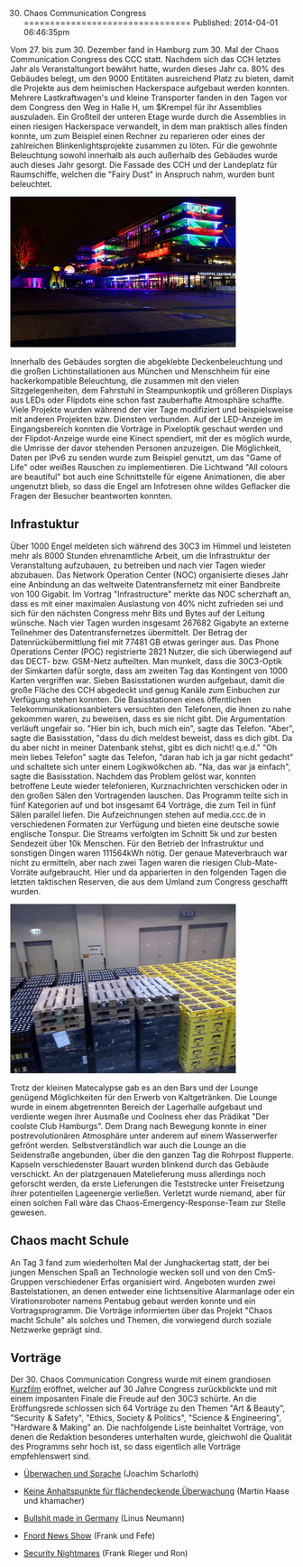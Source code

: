 30. Chaos Communication Congress
================================
Published: 2014-04-01 06:46:35pm

Vom 27. bis zum 30. Dezember fand in Hamburg zum 30. Mal der Chaos Communication Congress des CCC statt. Nachdem sich das CCH letztes Jahr als Veranstaltungort bewährt hatte, wurden dieses Jahr ca. 80% des Gebäudes belegt, um den 9000 Entitäten ausreichend Platz zu bieten, damit die Projekte aus dem heimischen Hackerspace aufgebaut werden konnten. Mehrere Lastkraftwagen's und kleine Transporter fanden in den Tagen vor dem Congress den Weg in Halle H, um $Krempel für ihr Assemblies auszuladen. Ein Großteil der unteren Etage wurde durch die Assemblies in einen riesigen Hackerspace verwandelt, in dem man praktisch alles finden konnte, um zum Beispiel einen Rechner zu reparieren oder eines der zahlreichen Blinkenlightsprojekte zusammen zu löten. Für die gewohnte Beleuchtung sowohl innerhalb als auch außerhalb des Gebäudes wurde auch dieses Jahr gesorgt. Die Fassade des CCH und der Landeplatz für Raumschiffe, welchen die "Fairy Dust" in Anspruch nahm, wurden bunt beleuchtet.

<a class="news-picture" href="/media/2014-04-01/photo3.jpg"><img src="/media/2014-04-01//photo3_small.jpg" /></a>

Innerhalb des Gebäudes sorgten die abgeklebte Deckenbeleuchtung und die großen Lichtinstallationen aus München und Menschheim für eine hackerkompatible Beleuchtung, die zusammen mit den vielen Sitzgelegenheiten, dem Fahrstuhl in Steampunkoptik und größeren Displays aus LEDs oder Flipdots eine schon fast zauberhafte Atmosphäre schaffte. Viele Projekte wurden während der vier Tage modifiziert und beispielsweise mit anderen Projekten bzw. Diensten verbunden. Auf der LED-Anzeige im Eingangsbereich konnten die Vorträge in Pixeloptik geschaut werden und der Flipdot-Anzeige wurde eine Kinect spendiert, mit der es möglich wurde, die Umrisse der davor stehenden Personen anzuzeigen. Die Möglichkeit, Daten per IPv6 zu senden wurde zum Beispiel genutzt, um das "Game of Life" oder weißes Rauschen zu implementieren.
Die Lichtwand "All colours are beautiful" bot auch eine Schnittstelle für eigene Animationen, die aber ungenutzt blieb, so dass die Engel am Infotresen ohne wildes Geflacker die Fragen der Besucher beantworten konnten.



Infrastuktur
------------
Über 1000 Engel meldeten sich während des 30C3 im Himmel und leisteten mehr als 8000 Stunden ehrenamtliche Arbeit, um die Infrastruktur der Veranstaltung aufzubauen, zu betreiben und nach vier Tagen wieder abzubauen. Das Network Operation Center (NOC) organisierte dieses Jahr eine Anbindung an das weltweite Datentransfernetz mit einer Bandbreite von 100 Gigabit. Im Vortrag "Infrastructure" merkte das NOC scherzhaft an, dass es mit einer maximalen Auslastung von 40% nicht zufrieden sei und sich für den nächsten Congress mehr Bits und Bytes auf der Leitung wünsche. Nach vier Tagen wurden insgesamt 267682 Gigabyte an externe Teilnehmer des Datentransfernetzes übermittelt. Der Betrag der Datenrückübermittlung fiel mit 77481 GB etwas geringer aus.
Das Phone Operations Center (POC) registrierte 2821 Nutzer, die sich überwiegend auf das DECT- bzw. GSM-Netz aufteilten. Man munkelt, dass die 30C3-Optik der Simkarten dafür sorgte, dass am zweiten Tag das Kontingent von 1000 Karten vergriffen war. Sieben Basisstationen wurden aufgebaut, damit die große Fläche des CCH abgedeckt und genug Kanäle zum Einbuchen zur Verfügung stehen konnten. Die Basisstationen eines öffentlichen Telekommunikationsanbieters versuchten den Telefonen, die ihnen zu nahe gekommen waren, zu beweisen, dass es sie nicht gibt. Die Argumentation verläuft ungefair so. "Hier bin ich, buch mich ein", sagte das Telefon. "Aber", sagte die Basisstation, "dass du dich meldest beweist, dass es dich gibt. Da du aber nicht in meiner Datenbank stehst, gibt es dich nicht! q.e.d." "Oh mein liebes Telefon" sagte das Telefon, "daran hab ich ja gar nicht gedacht" und schaltete sich unter einem Logikwölkchen ab. "Na, das war ja einfach", sagte die Basisstation. Nachdem das Problem gelöst war, konnten betroffene Leute wieder telefonieren, Kurznachrichten verschicken oder in den großen Sälen den Vortragenden lauschen.
Das Programm teilte sich in fünf Kategorien auf und bot insgesamt 64 Vorträge, die zum Teil in fünf Sälen parallel liefen. Die Aufzeichnungen stehen auf media.ccc.de in verschiedenen Formaten zur Verfügung und bieten eine deutsche sowie englische Tonspur. Die Streams verfolgten im Schnitt 5k und zur besten Sendezeit über 10k Menschen. Für den Betrieb der Infrastruktur und sonstigen Dingen waren 111564kWh nötig. Der genaue Mateverbrauch war nicht zu ermitteln, aber nach zwei Tagen waren die riesigen Club-Mate-Vorräte aufgebraucht. Hier und da apparierten in den folgenden Tagen die letzten taktischen Reserven, die aus dem Umland zum Congress geschafft wurden.

<a class="news-picture" href="/media/2014-04-01/photo1.JPG"><img src="/media/2014-04-01//photo1.JPG_small.jpg" /></a>

 Trotz der kleinen Matecalypse gab es an den Bars und der Lounge genügend Möglichkeiten für den Erwerb von Kaltgetränken. Die Lounge wurde in einem abgetrennten Bereich der Lagerhalle aufgebaut und verdiente wegen ihrer Ausmaße und Coolness eher das Prädikat "Der coolste Club Hamburgs". Dem Drang nach Bewegung konnte in einer postrevolutionären Atmosphäre unter anderem auf einem Wasserwerfer gefrönt werden. Selbstverständlich war auch die Lounge an die Seidenstraße angebunden, über die den ganzen Tag die Rohrpost flupperte. Kapseln verschiedenster Bauart wurden blinkend durch das Gebäude verschickt. An der platzgenauen Matelieferung muss allerdings noch geforscht werden, da erste Lieferungen die Teststrecke unter Freisetzung ihrer potentiellen Lageenergie verließen. Verletzt wurde niemand, aber für einen solchen Fall wäre das Chaos-Emergency-Response-Team zur Stelle gewesen.


Chaos macht Schule
-----------------
An Tag 3 fand zum wiederholten Mal der Junghackertag statt, der bei jungen Menschen Spaß an Technologie wecken soll und von den CmS-Gruppen verschiedener Erfas organisiert wird. Angeboten wurden zwei Bastelstationen, an denen entweder eine lichtsensitive Alarmanlage oder ein Virationsroboter namens Pentabug gebaut werden konnte und ein Vortragsprogramm. Die Vorträge informierten über das Projekt "Chaos macht Schule" als solches und Themen, die vorwiegend durch soziale Netzwerke geprägt sind.



Vorträge
--------
Der 30. Chaos Communication Congress wurde mit einem grandiosen [Kurzfilm](http://vimeo.com/82903406) eröffnet, welcher auf 30 Jahre Congress zurückblickte und mit einem imposanten Finale die Freude auf den 30C3 schürte. An die Eröffungsrede schlossen sich 64 Vorträge zu den Themen "Art & Beauty", "Security & Safety", "Ethics, Society & Politics", "Science & Engineering", "Hardware & Making" an. Die nachfolgende Liste beinhaltet Vorträge, von denen die Redaktion besonderes unterhalten wurde, gleichwohl die Qualität des Programms sehr hoch ist, so dass eigentlich alle Vorträge empfehlenswert sind. 




* [Überwachen und Sprache](http://media.ccc.de/browse/congress/2013/30C3_-_5377_-_de_-_saal_6_-_201312271245_-_uberwachen_und_sprache_-_josch.html) (Joachim Scharloth)

* [Keine Anhaltspunkte für flächendeckende Überwachung](http://media.ccc.de/browse/congress/2013/30C3_-_5281_-_de_-_saal_1_-_201312271400_-_keine_anhaltspunkte_fur_flachendeckende_uberwachung_-_martin_haase_maha_-_khamacher.html) (Martin Haase und khamacher)

* [Bullshit made in Germany](http://media.ccc.de/browse/congress/2013/30C3_-_5210_-_de_-_saal_g_-_201312282030_-_bullshit_made_in_germany_-_linus_neumann.html) (Linus Neumann)

* [Fnord News Show](http://media.ccc.de/browse/congress/2013/30C3_-_5490_-_de_-_saal_1_-_201312300000_-_fnord_news_show_-_frank_-_fefe.html) (Frank und Fefe)

* [Security Nightmares](http://media.ccc.de/browse/congress/2013/30C3_-_5413_-_de_-_saal_1_-_201312301715_-_security_nightmares_-_frank_-_ron.html) (Frank Rieger und Ron)